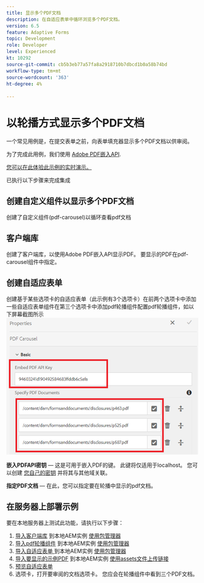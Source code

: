 ```yaml
---
title: 显示多个PDF文档
description: 在自适应表单中循环浏览多个PDF文档。
version: 6.5
feature: Adaptive Forms
topic: Development
role: Developer
level: Experienced
kt: 10292
source-git-commit: cb5b3eb77a57fa8a2918710b7dbcd1b0a58b74bd
workflow-type: tm+mt
source-wordcount: '363'
ht-degree: 4%

---
```


# 以轮播方式显示多个PDF文档

一个常见用例是，在提交表单之前，向表单填充器显示多个PDF文档以供审阅。

为了完成此用例，我们使用 [Adobe PDF嵌入API](https://www.adobe.io/apis/documentcloud/dcsdk/pdf-embed.html).

[您可以在此体验此示例的实时演示。](https://forms.enablementadobe.com/content/dam/formsanddocuments/wefinancecreditcard/jcr:content?wcmmode=disabled)

已执行以下步骤来完成集成

## 创建自定义组件以显示多个PDF文档

创建了自定义组件(pdf-carousel)以循环查看pdf文档

## 客户端库

创建了客户端库，以使用Adobe PDF嵌入API显示PDF。 要显示的PDF在pdf-carousel组件中指定。

## 创建自适应表单

创建基于某些选项卡的自适应表单（此示例有3个选项卡）在前两个选项卡中添加一些自适应表单组件在第三个选项卡中添加pdf轮播组件配置pdf轮播组件，如以下屏幕截图所示
![pdf-carousel](assets/pdf-carousel-af-component.png)

**嵌入PDFAPI密钥**  — 这是可用于嵌入PDF的键。 此键将仅适用于localhost。 您可以创建 [您自己的密钥](https://www.adobe.io/apis/documentcloud/dcsdk/pdf-embed.html) 并将其与其他域关联。

**指定PDF文档**  — 在此，您可以指定要在轮播中显示的pdf文档。


## 在服务器上部署示例

要在本地服务器上测试此功能，请执行以下步骤：

1. [导入客户端库](assets/pdf-carousel-client-lib.zip) 到本地AEM实例 [使用包管理器](http://localhost:4502/crx/packmgr/index.jsp)
1. [导入pdf轮播组件](assets/pdf-carousel-component.zip) 到本地AEM实例 [使用包管理器](http://localhost:4502/crx/packmgr/index.jsp)
1. [导入自适应表单 ](assets/adaptive-form-pdf-carousel.zip) 到本地AEM实例 [使用包管理器](http://localhost:4502/crx/packmgr/index.jsp)
1. [导入要显示的示例PDF](assets/pdf-carousel-sample-documents.zip) 到本地AEM实例 [使用assets文件上传链接](http://localhost:4502/assets.html/content/dam)
1. [预览自适应表单](http://localhost:4502/content/dam/formsanddocuments/wefinancecreditcard/jcr:content?wcmmode=disabled)
1. 选项卡，打开要审阅的文档选项卡。 您应会在轮播组件中看到三个PDF文档。
